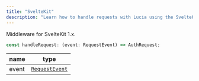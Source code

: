```yaml
---
title: "SvelteKit"
description: "Learn how to handle requests with Lucia using the SvelteKit middleware"
---
```


Middleware for SvelteKit 1.x.

```ts
const handleRequest: (event: RequestEvent) => AuthRequest;
```

| name  | type                                                                          |
| ----- | ----------------------------------------------------------------------------- |
| event | [`RequestEvent`](https://kit.svelte.dev/docs/types#public-types-requestevent) |
